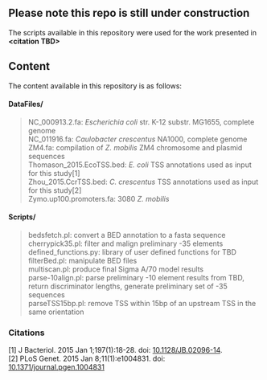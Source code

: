 ## Please note this repo is still under construction

The scripts available in this repository were used for the work presented in
**\<citation TBD\>**

## Content

The content available in this repository is as follows:

#### DataFiles/
>NC_000913.2.fa: _Escherichia coli_ str. K-12 substr. MG1655, complete genome     
>NC_011916.fa: *Caulobacter crescentus* NA1000, complete genome      
>ZM4.fa: compilation of *Z. mobilis* ZM4 chromosome and plasmid sequences    
>Thomason_2015.EcoTSS.bed: *E. coli* TSS annotations used as input for this study[1]   
>Zhou_2015.CcrTSS.bed: *C. crescentus* TSS annotations used as input for this study[2]     
>Zymo.up100.promoters.fa: 3080 *Z. mobilis*   

#### Scripts/
>bedsfetch.pl: convert a BED annotation to a fasta sequence   
>cherrypick35.pl: filter and malign preliminary -35 elements    
>defined_functions.py: library of user defined functions for TBD   
>filterBed.pl: manipulate BED files   
>multiscan.pl: produce final Sigma A/70 model results    
>parse-10align.pl: parse preliminary -10 element results from TBD, return discriminator lengths, generate preliminary set of -35 sequences     
>parseTSS15bp.pl: remove TSS within 15bp of an upstream TSS in the same orientation     




### Citations
[1] J Bacteriol. 2015 Jan 1;197(1):18-28. doi: [10.1128/JB.02096-14](https://doi.org/10.1128/JB.02096-14).  
[2] PLoS Genet. 2015 Jan 8;11(1):e1004831. doi: [10.1371/journal.pgen.1004831](https://doi.org/10.1371/journal.pgen.1004831)
